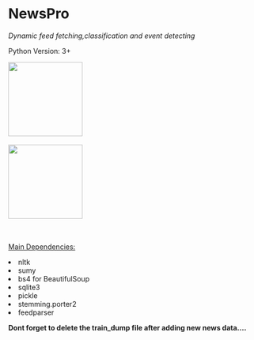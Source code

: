 # NewsPro

<i>Dynamic feed fetching,classification and event detecting</i>



Python Version: 3+
<p align='left'><img src="https://avatars2.githubusercontent.com/u/13912979?v=3&s=460" height=150 width=150 ><br><br><img src="https://lh3.googleusercontent.com/-pxGd8RYFWAA/VPFVihOYFvI/AAAAAAAAAqQ/xUOpGe4-Bbg74EcAETWECBBUc8YcAOBOwCKgB/w139-h140-p/DSCN1125.JPG" height=150 width=150></p><br><br>
<u>Main Dependencies:</u><br><p>
  <li>nltk<br>
  <li>sumy<br>
  <li>bs4 for BeautifulSoup<br>
  <li>sqlite3<br>
  <li>pickle<br>
  <li>stemming.porter2<br>
  <li>feedparser<br></p>


<b> Dont forget to delete the train_dump file after adding new news data....</b>
  

  
  
